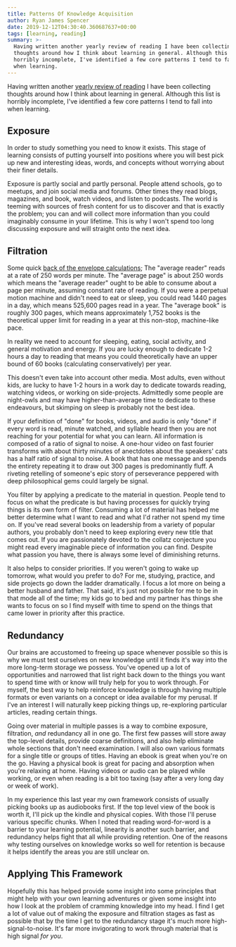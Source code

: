 ```yaml
---
title: Patterns Of Knowledge Acquisition
author: Ryan James Spencer
date: 2019-12-12T04:30:40.360687637+00:00
tags: [learning, reading]
summary: >-
  Having written another yearly review of reading I have been collecting
  thoughts around how I think about learning in general. Although this list is
  horribly incomplete, I've identified a few core patterns I tend to fall into
  when learning.
---
```


Having written another [yearly review of
reading](https://www.justanotherdot.com/posts/reading-review-2019.html) I have
been collecting thoughts around how I think about learning in general. Although
this list is horribly incomplete, I've identified a few core patterns I
tend to fall into when learning.

## Exposure

In order to study something you need to know it exists. This stage of learning
consists of putting yourself into positions where you will best pick up new and
interesting ideas, words, and concepts without worrying about their finer
details.

Exposure is partly social and partly personal. People attend schools, go to
meetups, and join social media and forums. Other times they read blogs,
magazines, and book, watch videos, and listen to podcasts. The world is teeming
with sources of fresh content for us to discover and that is exactly the
problem; you can and will collect more information than you could imaginably
consume in your lifetime. This is why I won't spend too long discussing exposure
and will straight onto the next idea.

## Filtration

Some quick [back of the envelope
calculations](https://www.justanotherdot.com/posts/fools-gold-time-estimates.html);
The "average reader" reads at a rate of 250 words per minute. The "average page"
is about 250 words which means the "average reader" ought to be able to consume
about a page per minute, assuming constant rate of reading. If you were a
perpetual motion machine and didn't need to eat or sleep, you could read 1440
pages in a day, which means 525,600 pages read in a year. The "average book" is
roughly 300 pages, which means approximately 1,752 books is the theoretical
upper limit for reading in a year at this non-stop, machine-like pace.

In reality we need to account for sleeping, eating, social activity, and general
motivation and energy. If you are lucky enough to dedicate 1-2 hours a day to
reading that means you could theoretically have an upper bound of 60 books
(calculating conservatively) per year.

This doesn't even take into account other media. Most adults, even without kids,
are lucky to have 1-2 hours in a work day to dedicate towards reading, watching
videos, or working on side-projects. Admittedly some people are night-owls and
may have higher-than-average time to dedicate to these endeavours, but skimping
on sleep is probably not the best idea.

If your definition of "done" for books, videos, and audio is only "done" if
every word is read, minute watched, and syllable heard then you are not reaching
for your potential for what you can learn. All information is composed of a
ratio of signal to noise. A one-hour video on fast fourier transforms with about
thirty minutes of anectdotes about the speakers' cats has a half ratio of signal
to noise. A book that has one message and spends the entirety repeating it to
draw out 300 pages is predominantly fluff. A riveting retelling of someone's
epic story of perseverance peppered with deep philosophical gems could largely
be signal.

You filter by applying a predicate to the material in question. People tend to
focus on what the predicate is but having processes for quickly trying things is
its own form of filter. Consuming a lot of material has helped me better
determine what I want to read and what I'd rather not spend my time on. If
you've read several books on leadership from a variety of popular authors, you
probably don't need to keep exploring every new title that comes out. If you are
passionately devoted to the collatz conjecture you might read every imaginable
piece of information you can find. Despite what passion you have, there is
always some level of diminishing returns.

It also helps to consider priorities. If you weren't going to wake up tomorrow,
what would you prefer to do? For me, studying, practice, and side projects go
down the ladder dramatically. I focus a lot more on being a better husband and
father. That said, it's just not possible for me to be in that mode all of the
time; my kids go to bed and my partner has things she wants to focus on so I
find myself with time to spend on the things that came lower in priority after
this practice.

## Redundancy

Our brains are accustomed to freeing up space whenever possible so this is why
we must test ourselves on new knowledge until it finds it's way into
the more long-term storage we possess. You've opened up a lot of opportunities
and narrowed that list right back down to the things you want to spend time
with or know will truly help for you to work through. For myself, the best way
to help reinforce knowledge is through having multiple formats or even variants
on a concept or idea available for my perusal. If I've an interest I will
naturally keep picking things up, re-exploring particular articles, reading
certain things.

Going over material in multiple passes is a way to combine exposure, filtration,
_and_ redundancy all in one go. The first few passes will store away the
top-level details, provide coarse definitions, and also help eliminate whole
sections that don't need examination. I will also own various formats for a
single title or groups of titles. Having an ebook is great when you're on the
go. Having a physical book is great for pacing and absorption when you're
relaxing at home. Having videos or audio can be played while working, or even
when reading is a bit too taxing (say after a very long day or week of work).

In my experience this last year my own framework consists of usually picking
books up as audiobooks first. If the top level view of the book is worth it,
I'll pick up the kindle and physical copies. With those I'll peruse various
specific chunks. When I noted that reading word-for-word is a barrier to your
learning potential, linearity is another such barrier, and redundancy helps
fight that all while providing retention. One of the reasons why testing
ourselves on knowledge works so well for retention is because it helps identify
the areas you are still unclear on.

## Applying This Framework

Hopefully this has helped provide some insight into some principles that might
help with your own learning adventures or given some insight into how I look at
the problem of cramming knowledge into my head. I find I get a lot of value out
of making the exposure and filtration stages as fast as possible that by the
time I get to the redundancy stage it's much more high-signal-to-noise. It's far
more invigorating to work through material that is high signal _for you_.
